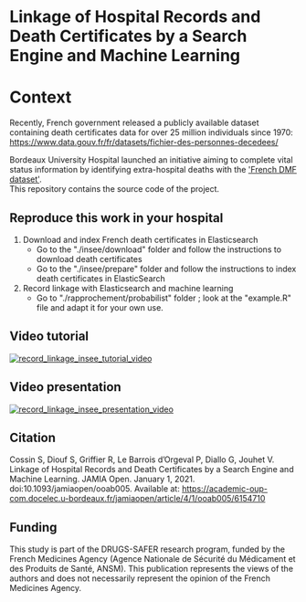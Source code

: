# Linkage of Hospital Records and Death Certificates by a Search Engine and Machine Learning

# Context

Recently, French government released a publicly available dataset containing death certificates data for over 25 million individuals since 1970: https://www.data.gouv.fr/fr/datasets/fichier-des-personnes-decedees/  

Bordeaux University Hospital launched an initiative aiming to complete vital status information by identifying extra-hospital deaths with the ['French DMF dataset'](https://www.data.gouv.fr/en/datasets/fichier-des-personnes-decedees/).  
This repository contains the source code of the project. 

## Reproduce this work in your hospital

1. Download and index French death certificates in Elasticsearch
    * Go to the "./insee/download" folder and follow the instructions to download death certificates
    * Go to the "./insee/prepare" folder and follow the instructions to index death certificates in ElasticSearch
2. Record linkage with Elasticsearch and machine learning
    * Go to "./rapprochement/probabilist" folder ; look at the "example.R" file and adapt it for your own use. 

## Video tutorial
[![record_linkage_insee_tutorial_video](https://img.youtube.com/vi/4BtLhRboPDw/1.jpg)](https://www.youtube.com/watch?v=4BtLhRboPDw)  

## Video presentation
[![record_linkage_insee_presentation_video](https://img.youtube.com/vi/OSa2yB4JJug/1.jpg)](https://www.youtube.com/watch?v=OSa2yB4JJug)  

## Citation
Cossin S, Diouf S, Griffier R, Le Barrois d’Orgeval P, Diallo G, Jouhet V. Linkage of Hospital Records and Death Certificates by a Search Engine and Machine Learning. JAMIA Open. January 1, 2021. doi:10.1093/jamiaopen/ooab005. Available at: https://academic-oup-com.docelec.u-bordeaux.fr/jamiaopen/article/4/1/ooab005/6154710

## Funding
This study is part of the DRUGS-SAFER research program, funded by the French Medicines Agency (Agence Nationale de Sécurité du Médicament et des Produits de Santé, ANSM). This publication represents the views of the authors and does not necessarily represent the opinion of the French Medicines Agency.
